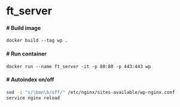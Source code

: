 # ft_server

#### # Build image
```docker
docker build --tag wp .
```

#### # Run container
```docker
docker run --name ft_server -it -p 80:80 -p 443:443 wp
```

#### # Autoindex on/off
```bash
sed -i "s/\bon\b/off/" /etc/nginx/sites-available/wp-nginx.conf
service nginx reload
```
<!-- #### # Clear
```docker
docker rm -vf $(docker ps -aq)
docker rmi -f $(docker images -aq)
``` -->